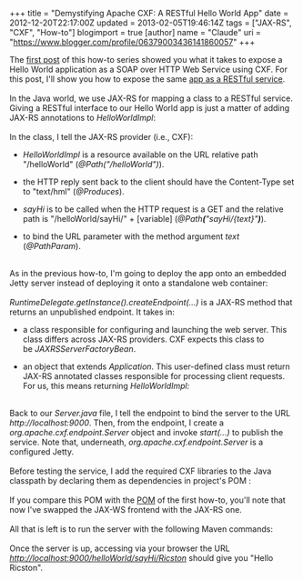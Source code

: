 +++
title = "Demystifying Apache CXF: A RESTful Hello World App"
date = 2012-12-20T22:17:00Z
updated = 2013-02-05T19:46:14Z
tags = ["JAX-RS", "CXF", "How-to"]
blogimport = true 
[author]
	name = "Claude"
	uri = "https://www.blogger.com/profile/06379003436141860057"
+++

The <a href="http://opensourcesoftwareandme.blogspot.com/2012/12/demystifying-apache-cxf-hello-world-app.html#.UNNCD4njl7s" target="_blank">first post</a>&nbsp;of this&nbsp;how-to&nbsp;series showed you what it takes to expose a Hello World application as a SOAP over HTTP Web Service using CXF. For this post, I'll show you how to expose the same <a href="https://github.com/claudemamo/cxf-howto-2" target="_blank">app as a RESTful service</a>.<br /><br />In the Java world, we use JAX-RS for mapping a class to a RESTful service. Giving a RESTful interface to our Hello World app is just a matter of adding JAX-RS annotations to <i>HelloWorldImpl</i>:<br /><br /><script src="https://gist.github.com/claudemamo/4346702.js?file=HelloWorldImpl.java"></script>In the class, I tell the JAX-RS provider (i.e., CXF):<br /><ul><li><i>HelloWorldImpl</i> is a resource available on the URL relative path "/helloWorld" (<i>@Path("/helloWorld")</i>).</li></ul><ul><li>the HTTP reply sent back to the client should have the Content-Type set to "text/hml" (<span class="s1"><i>@Produces</i></span>).</li></ul><ul><li><i>sayHi</i> is to be called when the HTTP request is a GET and the relative path is "/helloWorld/sayHi/" + [variable] (<i><span class="s1">@Path<b>(</b></span>"sayHi/{text}"<span class="s1"><b>)</b></span></i>).</li></ul><ul><li>to bind the URL parameter with the method argument <i>text</i> (<i>@PathParam</i>).</li></ul><br />As in the previous how-to, I'm going to deploy the app onto an embedded Jetty server instead of deploying it onto a standalone web container:<br /><br /><script src="https://gist.github.com/claudemamo/4346702.js?file=Server.java"></script><i>RuntimeDelegate.getInstance().createEndpoint(...)</i> is a JAX-RS method that returns an unpublished endpoint. It takes in:<br /><ul><li>a class responsible for configuring and launching the web server. This class differs across JAX-RS providers. CXF expects this class to be&nbsp;<i>JAXRSServerFactoryBean</i>.</li></ul><ul><li>an object that extends <i>Application</i>. This user-defined class must return JAX-RS annotated classes responsible for processing client requests. For us, this means returning <i>HelloWorldImpl:</i></li></ul><div><br /><script src="https://gist.github.com/claudemamo/4346702.js?file=HelloWorldApp.java"></script>Back to our&nbsp;<i>Server.java</i>&nbsp;file, I tell the endpoint to bind&nbsp;the server to the URL <i>http://localhost:9000</i>. Then, from the endpoint, I create a <i>org.apache.cxf.endpoint.Server</i>&nbsp;object and invoke <i>start(...)</i> to publish the service. Note that, underneath,&nbsp;<i>org.apache.cxf.endpoint.Server</i>&nbsp;is a configured Jetty.&nbsp;</div><br />Before testing the service, I add the required CXF libraries to the Java classpath by declaring them as dependencies in project's POM :<br /><br /><script src="https://gist.github.com/claudemamo/4346702.js?file=pom.xml"></script>If you compare this POM with the <a href="https://gist.github.com/claudemamo/4306173#file-pom-xml" target="_blank">POM</a> of the first how-to, you'll note that now I've swapped the JAX-WS frontend with the JAX-RS one.<br /><br />All that is left is to run the server with the following Maven commands:<br /><br /><script src="https://gist.github.com/claudemamo/4346702.js?file=run.sh"></script>Once the server is up, accessing via your browser the URL <i><a href="http://localhost:9000/helloWorld/sayHi/Ricston">http://localhost:9000/helloWorld/sayHi/Ricston</a></i> should give you "Hello Ricston".
